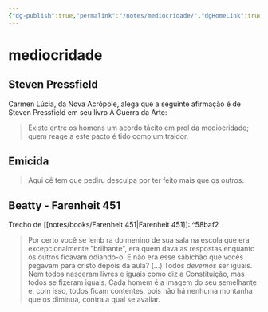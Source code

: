 ```yaml
---
{"dg-publish":true,"permalink":"/notes/mediocridade/","dgHomeLink":true,"dgPassFrontmatter":false}
---
```


# mediocridade

## Steven Pressfield

Carmen Lúcia, da Nova Acrópole, alega que a seguinte afirmação é de Steven Pressfield em seu livro A Guerra da Arte:

> Existe entre os homens um acordo tácito em prol da mediocridade; quem reage a este pacto é tido como um traidor.

## Emicida

> Aqui cê tem que pediru desculpa por ter feito mais que os outros.


## Beatty - Farenheit 451

Trecho de [[notes/books/Farenheit 451|Farenheit 451]]: ^58baf2

> Por certo você se lemb
> ra do menino de sua sala na escola que era excepcionalmente "brilhante", era quem dava as respostas enquanto os outros ficavam odiando-o. E não era esse sabichão que vocês pegavam para cristo depois da aula?
> (...)
> Todos *devemos* ser iguais. Nem todos nasceram livres e iguais como diz a Constituição, mas todos se fizeram iguais. Cada homem é a imagem do seu semelhante e, com isso, todos ficam contentes, pois não há nenhuma montanha que os diminua, contra a qual se avaliar.
